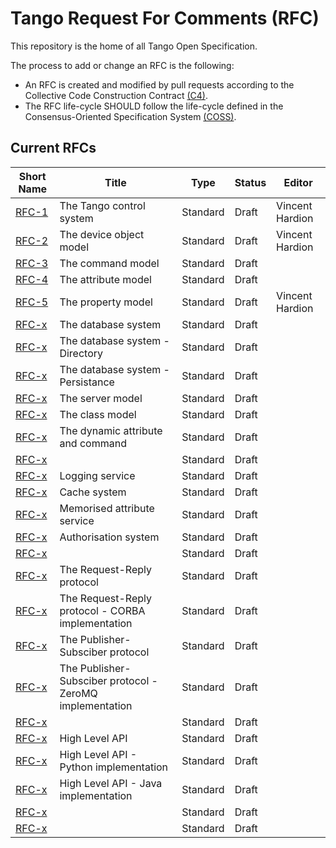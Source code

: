 # Tango Request For Comments (RFC)

This repository is the home of all Tango Open Specification.

The process to add or change an RFC is the following:

- An RFC is created and modified by pull requests according to the Collective Code Construction Contract [(C4)](https://github.com/unprotocols/rfc/blob/master/1/README.md).
- The RFC life-cycle SHOULD follow the life-cycle defined in the Consensus-Oriented Specification System [(COSS)](https://github.com/unprotocols/rfc/blob/master/2/README.md).

## Current RFCs

Short Name   | Title                                                         | Type     | Status     | Editor
-------------|---------------------------------------------------------------|----------|------------|-------
[RFC-1](1)   | The Tango control system                                      | Standard | Draft      | Vincent Hardion
[RFC-2](2)   | The device object model                                       | Standard | Draft      | Vincent Hardion
[RFC-3](x)   | The command model                                             | Standard | Draft      | 
[RFC-4](x)   | The attribute model                                           | Standard | Draft      | 
[RFC-5](x)   | The property model                                            | Standard | Draft      | Vincent Hardion
[RFC-x](x)   | The database system                                           | Standard | Draft      | 
[RFC-x](x)   | The database system - Directory                               | Standard | Draft      | 
[RFC-x](x)   | The database system - Persistance                             | Standard | Draft      | 
[RFC-x](x)   | The server model                                              | Standard | Draft      | 
[RFC-x](x)   | The class model                                               | Standard | Draft      | 
[RFC-x](x)   | The dynamic attribute and command                             | Standard | Draft      | 
[RFC-x](x)   |                                                               | Standard | Draft      | 
[RFC-x](x)   | Logging service                                               | Standard | Draft      | 
[RFC-x](x)   | Cache system                                                  | Standard | Draft      | 
[RFC-x](x)   | Memorised attribute service                                   | Standard | Draft      | 
[RFC-x](x)   | Authorisation system                                          | Standard | Draft      | 
[RFC-x](x)   |                                                               | Standard | Draft      | 
[RFC-x](x)   | The Request-Reply protocol                                    | Standard | Draft      | 
[RFC-x](x)   | The Request-Reply protocol - CORBA implementation             | Standard | Draft      | 
[RFC-x](x)   | The Publisher-Subsciber protocol                              | Standard | Draft      | 
[RFC-x](x)   | The Publisher-Subsciber protocol - ZeroMQ implementation      | Standard | Draft      | 
[RFC-x](x)   |                                                               | Standard | Draft      | 
[RFC-x](x)   | High Level API                                                | Standard | Draft      | 
[RFC-x](x)   | High Level API - Python implementation                        | Standard | Draft      | 
[RFC-x](x)   | High Level API - Java   implementation                        | Standard | Draft      | 
[RFC-x](x)   |                                                               | Standard | Draft      | 
[RFC-x](x)   |                                                               | Standard | Draft      | 
